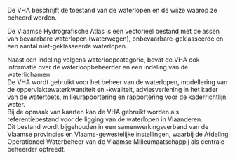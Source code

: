 De VHA beschrijft de toestand van de waterlopen en de wijze waarop ze beheerd worden. 

De Vlaamse Hydrografische Atlas is een vectorieel bestand met de assen van bevaarbare waterlopen (waterwegen), onbevaarbare-geklasseerde en een aantal niet-geklasseerde waterlopen.  

Naast een indeling volgens waterloopcategorie, bevat de VHA ook informatie over de waterloopbeheerder en een indeling van de waterlichamen.  
De VHA wordt gebruikt voor het beheer van de waterlopen, modellering van de oppervlaktewaterkwantiteit en -kwaliteit, adviesverlening in het kader van de watertoets, milieurapportering en rapportering voor de kaderrichtlijn water.  
Bij de opmaak van kaarten kan de VHA gebruikt worden als referentiebestand voor de ligging van de waterlopen in Vlaanderen.  
Dit bestand wordt bijgehouden in een samenwerkingsverband van de Vlaamse provincies en Vlaams-gewestelijke instellingen, waarbij de Afdeling Operationeel Waterbeheer van de Vlaamse Milieumaatschappij als centrale beheerder optreedt.  
